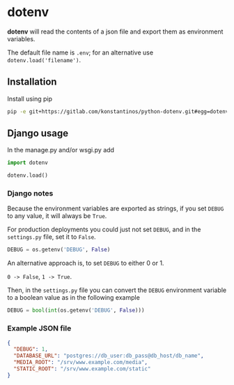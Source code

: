# dotenv

**dotenv** will read the contents of a json file and export them as environment
variables.

The default file name is `.env`; for an alternative use `dotenv.load('filename')`.

## Installation

Install using pip

```sh
pip -e git+https://gitlab.com/konstantinos/python-dotenv.git#egg=dotenv
```

## Django usage

In the manage.py and/or wsgi.py add

```python
import dotenv

dotenv.load()
```

### Django notes

Because the environment variables are exported as strings, if you set `DEBUG`
to any value, it will always be `True`.

For production deployments you could just not set `DEBUG`, and in the
`settings.py` file, set it to `False`.

```python
DEBUG = os.getenv('DEBUG', False)
```

An alternative approach is, to set `DEBUG` to either 0 or 1.

`0 -> False`, `1 -> True`.

Then, in the `settings.py` file you can convert the `DEBUG` environment
variable to a boolean value as in the following example

```python
DEBUG = bool(int(os.getenv('DEBUG', False)))
```

### Example JSON file

```json
{
  "DEBUG": 1,
  "DATABASE_URL": "postgres://db_user:db_pass@db_host/db_name",
  "MEDIA_ROOT": "/srv/www.example.com/media",
  "STATIC_ROOT": "/srv/www.example.com/static"
}
```